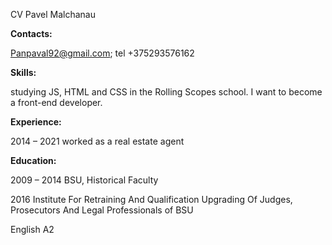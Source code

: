 CV Pavel Malchanau

**Contacts:**

[Panpaval92@gmail.com](mailto:Panpaval92@gmail.com); tel +375293576162

**Skills:**

studying JS, HTML and CSS in the Rolling Scopes school. I want to become a
front-end developer.

**Experience:**

2014 – 2021 worked as a real estate agent

**Education:**

2009 – 2014 BSU, Historical Faculty

2016 Institute For Retraining And Qualification Upgrading Of Judges, Prosecutors
And Legal Professionals of BSU

English A2
